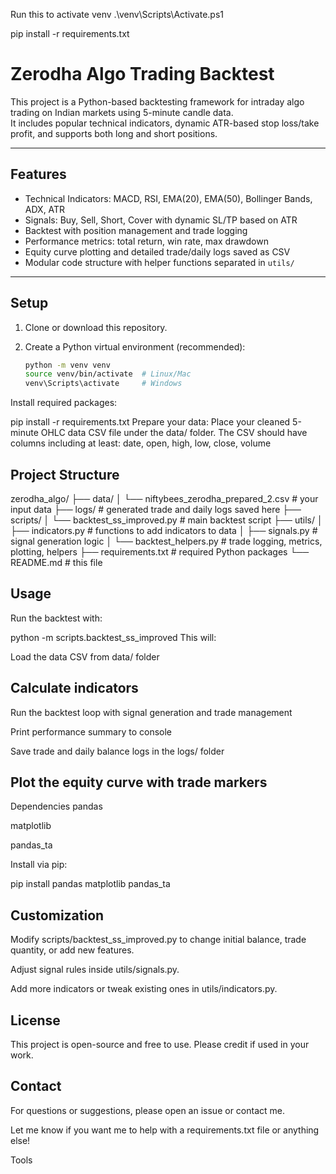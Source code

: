 Run this to activate venv
.\venv\Scripts\Activate.ps1

pip install -r requirements.txt

# Zerodha Algo Trading Backtest

This project is a Python-based backtesting framework for intraday algo trading on Indian markets using 5-minute candle data.  
It includes popular technical indicators, dynamic ATR-based stop loss/take profit, and supports both long and short positions.

---

## Features

- Technical Indicators: MACD, RSI, EMA(20), EMA(50), Bollinger Bands, ADX, ATR  
- Signals: Buy, Sell, Short, Cover with dynamic SL/TP based on ATR  
- Backtest with position management and trade logging  
- Performance metrics: total return, win rate, max drawdown  
- Equity curve plotting and detailed trade/daily logs saved as CSV  
- Modular code structure with helper functions separated in `utils/`

---

## Setup

1. Clone or download this repository.  
2. Create a Python virtual environment (recommended):

   ```bash
   python -m venv venv
   source venv/bin/activate  # Linux/Mac
   venv\Scripts\activate     # Windows
Install required packages:


pip install -r requirements.txt
Prepare your data:
Place your cleaned 5-minute OHLC data CSV file under the data/ folder. The CSV should have columns including at least:
date, open, high, low, close, volume

## Project Structure
zerodha_algo/
├── data/
│   └── niftybees_zerodha_prepared_2.csv  # your input data
├── logs/                                 # generated trade and daily logs saved here
├── scripts/
│   └── backtest_ss_improved.py           # main backtest script
├── utils/
│   ├── indicators.py                      # functions to add indicators to data
│   ├── signals.py                         # signal generation logic
│   └── backtest_helpers.py                # trade logging, metrics, plotting, helpers
├── requirements.txt                       # required Python packages
└── README.md                             # this file
## Usage
Run the backtest with:

python -m scripts.backtest_ss_improved
This will:

Load the data CSV from data/ folder

## Calculate indicators

Run the backtest loop with signal generation and trade management

Print performance summary to console

Save trade and daily balance logs in the logs/ folder

## Plot the equity curve with trade markers

Dependencies
pandas

matplotlib

pandas_ta

Install via pip:

pip install pandas matplotlib pandas_ta
## Customization
Modify scripts/backtest_ss_improved.py to change initial balance, trade quantity, or add new features.

Adjust signal rules inside utils/signals.py.

Add more indicators or tweak existing ones in utils/indicators.py.

## License
This project is open-source and free to use. Please credit if used in your work.

## Contact
For questions or suggestions, please open an issue or contact me.


Let me know if you want me to help with a requirements.txt file or anything else!









Tools


